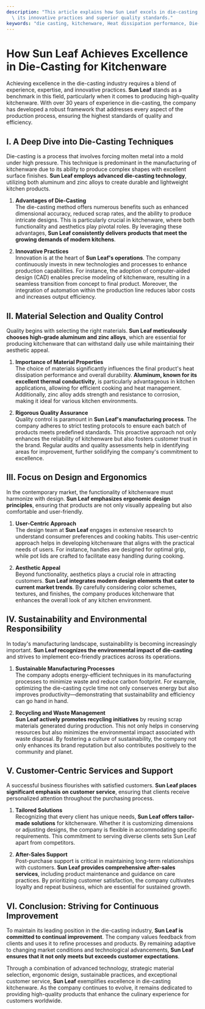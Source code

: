 ```yaml
---
description: "This article explains how Sun Leaf excels in die-casting kitchenware, highlighting\
  \ its innovative practices and superior quality standards."
keywords: "die casting, kitchenware, Heat dissipation performance, Die-cast aluminum"
---
```

# How Sun Leaf Achieves Excellence in Die-Casting for Kitchenware

Achieving excellence in the die-casting industry requires a blend of experience, expertise, and innovative practices. **Sun Leaf** stands as a benchmark in this field, particularly when it comes to producing high-quality kitchenware. With over 30 years of experience in die-casting, the company has developed a robust framework that addresses every aspect of the production process, ensuring the highest standards of quality and efficiency.

## I. A Deep Dive into Die-Casting Techniques

Die-casting is a process that involves forcing molten metal into a mold under high pressure. This technique is predominant in the manufacturing of kitchenware due to its ability to produce complex shapes with excellent surface finishes. **Sun Leaf employs advanced die-casting technology**, utilizing both aluminum and zinc alloys to create durable and lightweight kitchen products.

1. **Advantages of Die-Casting**  
   The die-casting method offers numerous benefits such as enhanced dimensional accuracy, reduced scrap rates, and the ability to produce intricate designs. This is particularly crucial in kitchenware, where both functionality and aesthetics play pivotal roles. By leveraging these advantages, **Sun Leaf consistently delivers products that meet the growing demands of modern kitchens**.

2. **Innovative Practices**  
   Innovation is at the heart of **Sun Leaf's operations**. The company continuously invests in new technologies and processes to enhance production capabilities. For instance, the adoption of computer-aided design (CAD) enables precise modeling of kitchenware, resulting in a seamless transition from concept to final product. Moreover, the integration of automation within the production line reduces labor costs and increases output efficiency.

## II. Material Selection and Quality Control

Quality begins with selecting the right materials. **Sun Leaf meticulously chooses high-grade aluminum and zinc alloys**, which are essential for producing kitchenware that can withstand daily use while maintaining their aesthetic appeal.

1. **Importance of Material Properties**  
   The choice of materials significantly influences the final product's heat dissipation performance and overall durability. **Aluminum, known for its excellent thermal conductivity**, is particularly advantageous in kitchen applications, allowing for efficient cooking and heat management. Additionally, zinc alloy adds strength and resistance to corrosion, making it ideal for various kitchen environments.

2. **Rigorous Quality Assurance**  
   Quality control is paramount in **Sun Leaf's manufacturing process**. The company adheres to strict testing protocols to ensure each batch of products meets predefined standards. This proactive approach not only enhances the reliability of kitchenware but also fosters customer trust in the brand. Regular audits and quality assessments help in identifying areas for improvement, further solidifying the company's commitment to excellence.

## III. Focus on Design and Ergonomics

In the contemporary market, the functionality of kitchenware must harmonize with design. **Sun Leaf emphasizes ergonomic design principles**, ensuring that products are not only visually appealing but also comfortable and user-friendly.

1. **User-Centric Approach**  
   The design team at **Sun Leaf** engages in extensive research to understand consumer preferences and cooking habits. This user-centric approach helps in developing kitchenware that aligns with the practical needs of users. For instance, handles are designed for optimal grip, while pot lids are crafted to facilitate easy handling during cooking.

2. **Aesthetic Appeal**  
   Beyond functionality, aesthetics plays a crucial role in attracting customers. **Sun Leaf integrates modern design elements that cater to current market trends**. By carefully considering color schemes, textures, and finishes, the company produces kitchenware that enhances the overall look of any kitchen environment.

## IV. Sustainability and Environmental Responsibility

In today's manufacturing landscape, sustainability is becoming increasingly important. **Sun Leaf recognizes the environmental impact of die-casting** and strives to implement eco-friendly practices across its operations.

1. **Sustainable Manufacturing Processes**  
   The company adopts energy-efficient techniques in its manufacturing processes to minimize waste and reduce carbon footprint. For example, optimizing the die-casting cycle time not only conserves energy but also improves productivity—demonstrating that sustainability and efficiency can go hand in hand.

2. **Recycling and Waste Management**  
   **Sun Leaf actively promotes recycling initiatives** by reusing scrap materials generated during production. This not only helps in conserving resources but also minimizes the environmental impact associated with waste disposal. By fostering a culture of sustainability, the company not only enhances its brand reputation but also contributes positively to the community and planet.

## V. Customer-Centric Services and Support

A successful business flourishes with satisfied customers. **Sun Leaf places significant emphasis on customer service**, ensuring that clients receive personalized attention throughout the purchasing process.

1. **Tailored Solutions**  
   Recognizing that every client has unique needs, **Sun Leaf offers tailor-made solutions** for kitchenware. Whether it is customizing dimensions or adjusting designs, the company is flexible in accommodating specific requirements. This commitment to serving diverse clients sets Sun Leaf apart from competitors.

2. **After-Sales Support**  
   Post-purchase support is critical in maintaining long-term relationships with customers. **Sun Leaf provides comprehensive after-sales services**, including product maintenance and guidance on care practices. By prioritizing customer satisfaction, the company cultivates loyalty and repeat business, which are essential for sustained growth.

## VI. Conclusion: Striving for Continuous Improvement

To maintain its leading position in the die-casting industry, **Sun Leaf is committed to continual improvement**. The company values feedback from clients and uses it to refine processes and products. By remaining adaptive to changing market conditions and technological advancements, **Sun Leaf ensures that it not only meets but exceeds customer expectations**.

Through a combination of advanced technology, strategic material selection, ergonomic design, sustainable practices, and exceptional customer service, **Sun Leaf** exemplifies excellence in die-casting kitchenware. As the company continues to evolve, it remains dedicated to providing high-quality products that enhance the culinary experience for customers worldwide.
